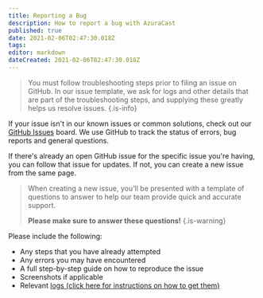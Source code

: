 ```yaml
---
title: Reporting a Bug
description: How to report a bug with AzuraCast
published: true
date: 2021-02-06T02:47:30.018Z
tags: 
editor: markdown
dateCreated: 2021-02-06T02:47:30.018Z
---
```


> You must follow troubleshooting steps prior to filing an issue on GitHub. In our issue template, we ask for logs and other details that are part of the troubleshooting steps, and supplying these greatly helps us resolve issues.
{.is-info}

If your issue isn't in our known issues or common solutions, check out our [GitHub Issues](https://github.com/AzuraCast/AzuraCast/issues?q=is%3Aissue+is%3Aopen+sort%3Aupdated-desc) board. We use GitHub to track the status of errors, bug reports and general questions.

If there's already an open GitHub issue for the specific issue you're having, you can follow that issue for updates. If not, you can create a new issue from the same page.

> When creating a new issue, you'll be presented with a template of questions to answer to help our team provide quick and accurate support. 
>
> **Please make sure to answer these questions!**
{.is-warning}


Please include the following:

- Any steps that you have already attempted
- Any errors you may have encountered
- A full step-by-step guide on how to reproduce the issue
- Screenshots if applicable
- Relevant [logs (click here for instructions on how to get them)](/en/user-guide/logs)